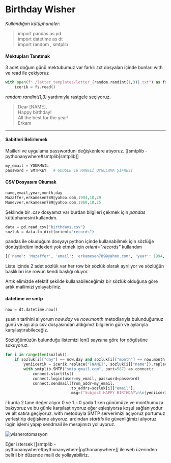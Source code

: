 # Birthday Wisher


*Kullandığım kütüphaneler:*
>import pandas as pd  
import datetime as dt  
import random , smtplib

 
 
#### Mektupları Tanıtmak
3 adet doğum günü mektubumuz var farklı .txt dosyaları içinde bunları with ve read ile çekiyoruz

```py
with open(f"./letter_templates/letter_{random.randint(1,3)}.txt") as fs:  
    icerik = fs.read()
```

*random.randint(1,3)* yardımıyla rastgele seçiyoruz.


>Dear [NAME],  
>Happy birthday!  
>All the best for the year!  
>Erkam
  

---
#### Sabitleri Belirlemek

Mailleri ve uygulama passwordunı değişkenlere atıyoruz.
[[smtplib - pythonanywhere#smtplib|smtplib]]

```py
my_email = YOURMAIL 
password = SMTPKEY   # GOOGLE 16 HANELİ UYGULAMA ŞİFRESİ  
```


#### CSV Dosyasını Okumak

```py
name,email,year,month,day  
Muzaffer,erkamesen789@yahoo.com,1994,10,29  
Munevver,erkamesen789@yahoo.com,1960,10,25
```
Şeklinde bir *.csv* dosyamız var burdan bilgileri çekmek için *pandas* kütüphanesini kullandım.

```py
data = pd.read_csv("birthdays.csv")  
sozluk = data.to_dict(orient="records")
```

pandas ile okuduğum dosyayı python içinde kullanabilmek için sözlüğe dönüştürdüm indexleri yok etmek için *orient="records"* kullandım

```py
[{'name': 'Muzaffer', 'email': 'erkamesen789@yahoo.com', 'year': 1994, 'month': 10, 'day': 29}, {'name': 'Munevver', 'email': 'erkamesen789@yahoo.com', 'year': 1960, 'month': 10, 'day': 25}]

```

Liste içinde 2 adet sözlük var her row bir sözlük olarak ayrılıyor ve sözlüğün başlıkları ise rowun kendi başlığı oluyor.

Artık elimizde efektif şekilde kullanabileceğimiz bir sözlük olduğuna göre artık mailimizi yolayabiliriz.

#### datetime ve smtp

```py
now = dt.datetime.now()
```

şuanın tarihini alıyorum *now.day*  ve *now.month* metodlarıyla bulunduğumuz günü ve ayı alıp csv dosyasından aldığımız bilgilerin gün ve aylarıyla karşılaştırabileceğiz.

Sözlüğümüzün bulunduğu listemizi len() sayısına göre for dögüsüne sokuyoruz.

```py
for i in range(len(sozluk)):  
    if sozluk[i]["day"] == now.day and sozluk[i]["month"] == now.month:  
        yeniicerik = icerik.replace("[NAME]", sozluk[i]["name"]).replace("Angela", "Erkam")  
        with smtplib.SMTP("smtp.gmail.com", port=587) as connect:  
            connect.starttls()  
            connect.login(user=my_email, password=password)  
            connect.sendmail(from_addr=my_email,  
                             to_addrs=sozluk[i]["email"],  
                             msg=f"Subject:HAPPY BIRTHDAY\n\n{yeniicerik}" )
```

*i* burda 2 tane değer alıyor 0 ve 1.
i 0 yada 1 ken günümüze ve monthumuza bakıyoruz ve bu günle karşılaştırıyoruz eğer eşleşiyorsa koşul sağlanıyodur ve alt satıra geçiyoruz.
with metoduyla SMTP serverimizi açıyoruz portumuz yerleştirip değişkene atıyoruz.
ardından *starttls* ile güvenliğimizi alıyoruz login işlemi yapıp sendmail ile mesajımızı yolluyoruz.

![wisherotomasyon](https://user-images.githubusercontent.com/120065120/230721258-47d1c23d-ca8a-4ea0-b2cb-208064a97205.png)



Eğer istersek [[smtplib - pythonanywhere#pythonanywhere|pythonanywhere]] ile web üzerinden belirli bir düzende maili de yollayabiliriz. 
